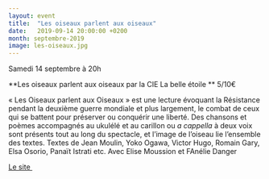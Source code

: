 ```yaml
---
layout: event
title:  "Les oiseaux parlent aux oiseaux"
date:   2019-09-14 20:00:00 +0200
month: septembre-2019
image: les-oiseaux.jpg
---
```





 Samedi 14 septembre à 20h

 **Les oiseaux parlent aux oiseaux par la CIE La belle étoile  ** 5/10€

« Les Oiseaux parlent aux Oiseaux » est une lecture évoquant la Résistance pendant la deuxième guerre mondiale et plus largement, le combat de ceux qui se battent pour préserver ou conquérir une liberté. Des chansons et poèmes accompagnés au ukulélé et au carillon ou _a cappella_ à deux voix sont présents tout au long du spectacle, et l’image de l’oiseau lie l’ensemble des textes. Textes de Jean Moulin, Yoko Ogawa, Victor Hugo, Romain Gary, Elsa Osorio, Panaït Istrati etc. Avec Elise Moussion et FAnélie Danger

[Le site ](http://www.cielabelleetoile.com/les-oiseaux-parlent-aux-oiseaux/)